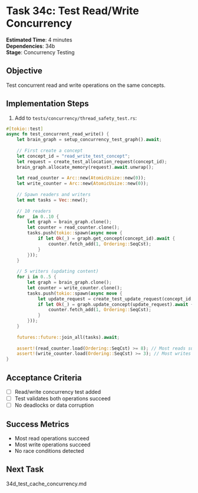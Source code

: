 # Task 34c: Test Read/Write Concurrency

**Estimated Time**: 4 minutes  
**Dependencies**: 34b  
**Stage**: Concurrency Testing  

## Objective
Test concurrent read and write operations on the same concepts.

## Implementation Steps

1. Add to `tests/concurrency/thread_safety_test.rs`:
```rust
#[tokio::test]
async fn test_concurrent_read_write() {
    let brain_graph = setup_concurrency_test_graph().await;
    
    // First create a concept
    let concept_id = "read_write_test_concept";
    let request = create_test_allocation_request(concept_id);
    brain_graph.allocate_memory(request).await.unwrap();
    
    let read_counter = Arc::new(AtomicUsize::new(0));
    let write_counter = Arc::new(AtomicUsize::new(0));
    
    // Spawn readers and writers
    let mut tasks = Vec::new();
    
    // 10 readers
    for _ in 0..10 {
        let graph = brain_graph.clone();
        let counter = read_counter.clone();
        tasks.push(tokio::spawn(async move {
            if let Ok(_) = graph.get_concept(concept_id).await {
                counter.fetch_add(1, Ordering::SeqCst);
            }
        }));
    }
    
    // 5 writers (updating content)
    for i in 0..5 {
        let graph = brain_graph.clone();
        let counter = write_counter.clone();
        tasks.push(tokio::spawn(async move {
            let update_request = create_test_update_request(concept_id, &format!("updated_{}", i));
            if let Ok(_) = graph.update_concept(update_request).await {
                counter.fetch_add(1, Ordering::SeqCst);
            }
        }));
    }
    
    futures::future::join_all(tasks).await;
    
    assert!(read_counter.load(Ordering::SeqCst) >= 8); // Most reads succeed
    assert!(write_counter.load(Ordering::SeqCst) >= 3); // Most writes succeed
}
```

## Acceptance Criteria
- [ ] Read/write concurrency test added
- [ ] Test validates both operations succeed
- [ ] No deadlocks or data corruption

## Success Metrics
- Most read operations succeed
- Most write operations succeed
- No race conditions detected

## Next Task
34d_test_cache_concurrency.md